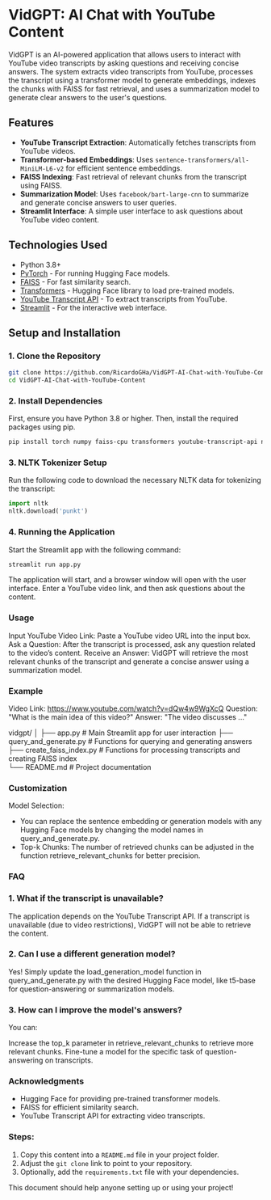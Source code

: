 # VidGPT: AI Chat with YouTube Content

VidGPT is an AI-powered application that allows users to interact with YouTube video transcripts by asking questions and receiving concise answers. The system extracts video transcripts from YouTube, processes the transcript using a transformer model to generate embeddings, indexes the chunks with FAISS for fast retrieval, and uses a summarization model to generate clear answers to the user's questions.

## Features

- **YouTube Transcript Extraction**: Automatically fetches transcripts from YouTube videos.
- **Transformer-based Embeddings**: Uses `sentence-transformers/all-MiniLM-L6-v2` for efficient sentence embeddings.
- **FAISS Indexing**: Fast retrieval of relevant chunks from the transcript using FAISS.
- **Summarization Model**: Uses `facebook/bart-large-cnn` to summarize and generate concise answers to user queries.
- **Streamlit Interface**: A simple user interface to ask questions about YouTube video content.

## Technologies Used

- Python 3.8+
- [PyTorch](https://pytorch.org/) - For running Hugging Face models.
- [FAISS](https://github.com/facebookresearch/faiss) - For fast similarity search.
- [Transformers](https://huggingface.co/transformers/) - Hugging Face library to load pre-trained models.
- [YouTube Transcript API](https://github.com/jdepoix/youtube-transcript-api) - To extract transcripts from YouTube.
- [Streamlit](https://streamlit.io/) - For the interactive web interface.

## Setup and Installation

### 1. Clone the Repository

```bash
git clone https://github.com/RicardoGHa/VidGPT-AI-Chat-with-YouTube-Content
cd VidGPT-AI-Chat-with-YouTube-Content
```
### 2. Install Dependencies
First, ensure you have Python 3.8 or higher. Then, install the required packages using pip.
```bash
pip install torch numpy faiss-cpu transformers youtube-transcript-api nltk streamlit
```
### 3. NLTK Tokenizer Setup
Run the following code to download the necessary NLTK data for tokenizing the transcript:
```python
import nltk
nltk.download('punkt')
```
### 4. Running the Application
Start the Streamlit app with the following command:
```bash
streamlit run app.py
```
The application will start, and a browser window will open with the user interface. Enter a YouTube video link, and then ask questions about the content.

### Usage
Input YouTube Video Link: Paste a YouTube video URL into the input box.
Ask a Question: After the transcript is processed, ask any question related to the video’s content.
Receive an Answer: VidGPT will retrieve the most relevant chunks of the transcript and generate a concise answer using a summarization model.

### Example
Video Link: https://www.youtube.com/watch?v=dQw4w9WgXcQ
Question: "What is the main idea of this video?"
Answer: "The video discusses ..."

vidgpt/
│
├── app.py                         # Main Streamlit app for user interaction
├── query_and_generate.py          # Functions for querying and generating answers
├── create_faiss_index.py          # Functions for processing transcripts and creating FAISS index          
└── README.md                      # Project documentation

### Customization
Model Selection: 
 * You can replace the sentence embedding or generation models with any Hugging Face models by changing the model names in query_and_generate.py.
 * Top-k Chunks: The number of retrieved chunks can be adjusted in the function retrieve_relevant_chunks for better precision.

### FAQ

### 1. What if the transcript is unavailable?
The application depends on the YouTube Transcript API. If a transcript is unavailable (due to video restrictions), VidGPT will not be able to retrieve the content.

### 2. Can I use a different generation model?
Yes! Simply update the load_generation_model function in query_and_generate.py with the desired Hugging Face model, like t5-base for question-answering or summarization models.

### 3. How can I improve the model's answers?
You can:

Increase the top_k parameter in retrieve_relevant_chunks to retrieve more relevant chunks.
Fine-tune a model for the specific task of question-answering on transcripts.

### Acknowledgments

* Hugging Face for providing pre-trained transformer models.
* FAISS for efficient similarity search.
* YouTube Transcript API for extracting video transcripts.


### Steps:
1. Copy this content into a `README.md` file in your project folder.
2. Adjust the `git clone` link to point to your repository.
3. Optionally, add the `requirements.txt` file with your dependencies.

This document should help anyone setting up or using your project!
